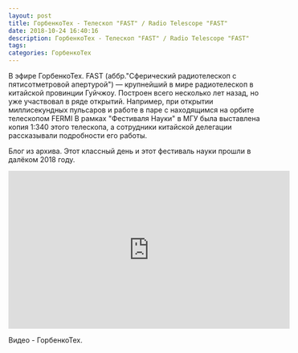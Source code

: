 ```yaml
---
layout: post
title: ГорбенкоТеx - Телескоп "FAST" / Radio Telescope "FAST"
date: 2018-10-24 16:40:16
description: ГорбенкоТеx - Телескоп "FAST" / Radio Telescope "FAST"
tags: 
categories: ГорбенкоТех
---
```


В эфире ГорбенкоТех.
FAST (аббр."Сферический радиотелескоп с пятисотметровой апертурой") — крупнейший в мире радиотелескоп в китайской провинции Гуйчжоу.
Построен всего несколько лет назад, но уже участвовал в ряде открытий. Например, при открытии миллисекундных пульсаров и работе в паре с находящимся на орбите телескопом FERMI
В рамках "Фестиваля Науки" в МГУ была выставлена копия 1:340 этого телескопа, а сотрудники китайской делегации рассказывали подробности его работы.

Блог из архива. Этот классный день и этот фестиваль науки прошли  в далёком 2018 году.

<div class="row justify-content-sm-center">
    <div class="col-sm-8 mt-3 mt-md-0">
     <iframe width="560" height="315" src="https://www.youtube.com/embed/ljmi7Q16208?si=h5N_Y8CPszC__AwW" title="YouTube video player" frameborder="0" allow="accelerometer; autoplay; clipboard-write; encrypted-media; gyroscope; picture-in-picture; web-share" referrerpolicy="strict-origin-when-cross-origin" allowfullscreen></iframe>
    </div>
</div> 


Видео - ГорбенкоТех.
